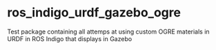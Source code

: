 # ros_indigo_urdf_gazebo_ogre
Test package containing all attemps at using custom OGRE materials in URDF in ROS Indigo that displays in Gazebo
